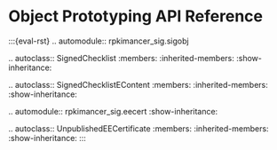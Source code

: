 # Object Prototyping API Reference

:::{eval-rst}
.. automodule:: rpkimancer_sig.sigobj

.. autoclass:: SignedChecklist
    :members:
    :inherited-members:
    :show-inheritance:

.. autoclass:: SignedChecklistEContent
    :members:
    :inherited-members:
    :show-inheritance:

.. automodule:: rpkimancer_sig.eecert
    :show-inheritance:

.. autoclass:: UnpublishedEECertificate
    :members:
    :inherited-members:
    :show-inheritance:
:::
